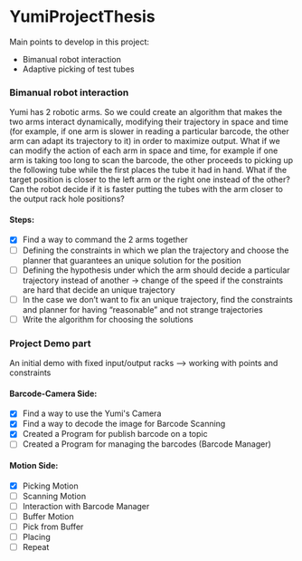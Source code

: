 # YumiProjectThesis

Main points to develop in this project:

* Bimanual robot interaction
* Adaptive picking of test tubes

### Bimanual robot interaction

Yumi has 2 robotic arms. So we could create an algorithm that makes the two arms interact dynamically,
modifying their trajectory in space and time (for example, if one arm is slower
in reading a particular barcode, the other arm can adapt its trajectory to it)
in order to maximize output.
What if we can modify the action of each arm in space and time,
for example if one arm is taking too long to scan the barcode,
the other proceeds to picking up the following tube while the first places the tube it had in hand. 
What if the target position is closer to the left arm or the right one instead of the other?
Can the robot decide if it is faster putting the tubes with the arm closer
to the output rack hole positions?

#### Steps:

- [x] Find a way to command the 2 arms together
- [ ] Defining the constraints in which we plan the trajectory and choose the planner
that guarantees an unique solution for the position
- [ ] Defining the hypothesis under which the arm should decide a particular trajectory instead of another →  change of the speed if the constraints are hard that decide an unique trajectory
- [ ] In the case we don’t want to fix an unique trajectory, find the constraints
 and planner for having “reasonable” and not strange trajectories
- [ ] Write the algorithm for choosing the solutions

### Project Demo part

An initial demo with fixed input/output racks --> working with points and constraints

#### Barcode-Camera Side:
 
- [x] Find a way to use the Yumi's Camera
- [x] Find a way to decode the image for Barcode Scanning
- [x] Created a Program for publish barcode on a topic
- [ ] Created a Program for managing the barcodes (Barcode Manager)

#### Motion Side:
- [x] Picking Motion
- [ ] Scanning Motion
- [ ] Interaction with Barcode Manager
- [ ] Buffer Motion
- [ ] Pick from Buffer
- [ ] Placing
- [ ] Repeat